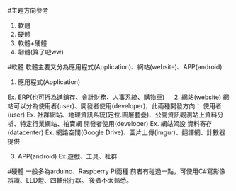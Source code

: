 #主題方向參考
1. 軟體
2. 硬體
3. 軟體+硬體
4. 韌體(算了吧ww)

#軟體
軟體主要又分為應用程式(Application)、網站(website)、APP(android)

1. 應用程式(Application)

  Ex. ERP(也可拆為進銷存、會計財務、人事系統、購物車)
　
2. 網站(website)
  網站可以分為使用者(user)、開發者使用(developer)，此兩種開發方向：
  使用者(user)
  Ex. 社群網站、地理資訊系統(定位.圖層套疊)、公開資訊觀測站上資料分析、特定行業網站、拍賣網
  開發者使用(developer)
  Ex. 網站架設
  資料寄存(datacenter)
  Ex. 網路空間(Google Drive)、圖片上傳(imgur)、翻譯網、計數器提供

3. APP(android)
Ex.遊戲、工具、社群
  
#硬體
一般多為arduino、Raspberry Pi兩種
前者有碰過一點，可使用C#寫影像辨識、LED燈、四軸飛行器。
後者不太熟悉。
